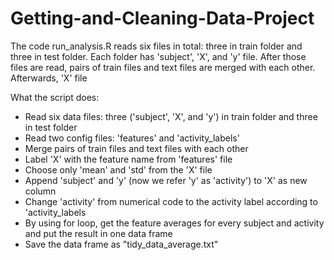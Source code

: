 # Getting-and-Cleaning-Data-Project

The code run_analysis.R reads six files in total: three in train folder and three in test folder. Each folder has 'subject', 'X', and 'y' file. After those files are read, pairs of train files and text files are merged with each other. Afterwards, 'X' file

What the script does:
- Read six data files: three ('subject', 'X', and 'y') in train folder and three in test folder
- Read two config files: 'features' and 'activity_labels'
- Merge pairs of train files and text files with each other
- Label 'X' with the feature name from 'features' file
- Choose only 'mean' and 'std' from the 'X' file
- Append 'subject' and 'y' (now we refer 'y' as 'activity') to 'X' as new column
- Change 'activity' from numerical code to the activity label according to 'activity_labels
- By using for loop, get the feature averages for every subject and activity and put the result in one data frame
- Save the data frame as "tidy_data_average.txt"
